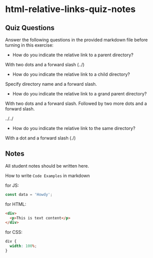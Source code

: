 # html-relative-links-quiz-notes

## Quiz Questions

Answer the following questions in the provided markdown file before turning in this exercise:

- How do you indicate the relative link to a parent directory?

With two dots and a forward slash (../)

- How do you indicate the relative link to a child directory?

Specify directory name and a forward slash.

- How do you indicate the relative link to a grand parent directory?

With two dots and a forward slash. Followed by two more dots and a forward slash.

../../

- How do you indicate the relative link to the same directory?

With a dot and a forward slash (./)

## Notes

All student notes should be written here.

How to write `Code Examples` in markdown

for JS:

```javascript
const data = 'Howdy';
```

for HTML:

```html
<div>
  <p>This is text content</p>
</div>
```

for CSS:

```css
div {
  width: 100%;
}
```
